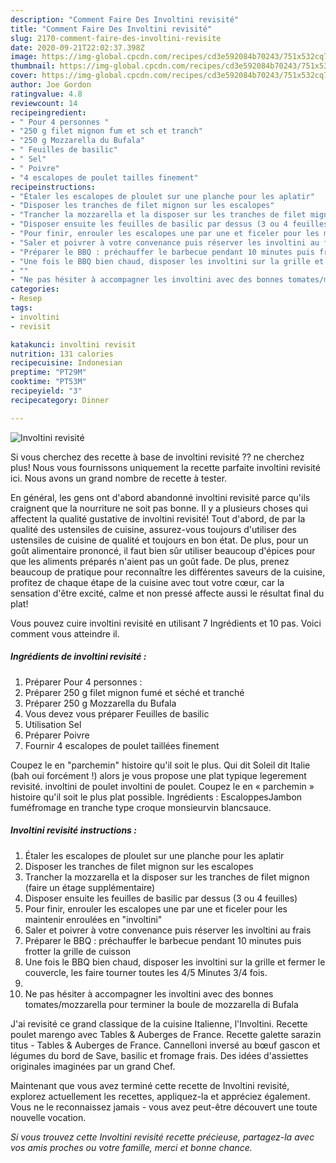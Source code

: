 ```yaml
---
description: "Comment Faire Des Involtini revisité"
title: "Comment Faire Des Involtini revisité"
slug: 2170-comment-faire-des-involtini-revisite
date: 2020-09-21T22:02:37.398Z
image: https://img-global.cpcdn.com/recipes/cd3e592084b70243/751x532cq70/involtini-revisite-photo-principale-de-la-recette.jpg
thumbnail: https://img-global.cpcdn.com/recipes/cd3e592084b70243/751x532cq70/involtini-revisite-photo-principale-de-la-recette.jpg
cover: https://img-global.cpcdn.com/recipes/cd3e592084b70243/751x532cq70/involtini-revisite-photo-principale-de-la-recette.jpg
author: Joe Gordon
ratingvalue: 4.8
reviewcount: 14
recipeingredient:
- " Pour 4 personnes "
- "250 g filet mignon fum et sch et tranch"
- "250 g Mozzarella du Bufala"
- " Feuilles de basilic"
- " Sel"
- " Poivre"
- "4 escalopes de poulet tailles finement"
recipeinstructions:
- "Étaler les escalopes de ploulet sur une planche pour les aplatir"
- "Disposer les tranches de filet mignon sur les escalopes"
- "Trancher la mozzarella et la disposer sur les tranches de filet mignon (faire un étage supplémentaire)"
- "Disposer ensuite les feuilles de basilic par dessus (3 ou 4 feuilles)"
- "Pour finir, enrouler les escalopes une par une et ficeler pour les maintenir enroulées en &#34;involtini&#34;"
- "Saler et poivrer à votre convenance puis réserver les involtini au frais"
- "Préparer le BBQ : préchauffer le barbecue pendant 10 minutes puis frotter la grille de cuisson"
- "Une fois le BBQ bien chaud, disposer les involtini sur la grille et fermer le couvercle, les faire tourner toutes les 4/5 Minutes 3/4 fois."
- ""
- "Ne pas hésiter à accompagner les involtini avec des bonnes tomates/mozzarella pour terminer la boule de mozzarella di Bufala"
categories:
- Resep
tags:
- involtini
- revisit

katakunci: involtini revisit 
nutrition: 131 calories
recipecuisine: Indonesian
preptime: "PT29M"
cooktime: "PT53M"
recipeyield: "3"
recipecategory: Dinner

---
```



![Involtini revisité](https://img-global.cpcdn.com/recipes/cd3e592084b70243/751x532cq70/involtini-revisite-photo-principale-de-la-recette.jpg)

Si vous cherchez des recette à base de involtini revisité ?? ne cherchez plus! Nous vous fournissons uniquement la recette parfaite involtini revisité ici. Nous avons un grand nombre de recette à tester.

En général, les gens ont d'abord abandonné involtini revisité parce qu'ils craignent que la nourriture ne soit pas bonne. Il y a plusieurs choses qui affectent la qualité gustative de involtini revisité! Tout d'abord, de par la qualité des ustensiles de cuisine, assurez-vous toujours d'utiliser des ustensiles de cuisine de qualité et toujours en bon état. De plus, pour un goût alimentaire prononcé, il faut bien sûr utiliser beaucoup d'épices pour que les aliments préparés n'aient pas un goût fade. De plus, prenez beaucoup de pratique pour reconnaître les différentes saveurs de la cuisine, profitez de chaque étape de la cuisine avec tout votre cœur, car la sensation d'être excité, calme et non pressé affecte aussi le résultat final du plat!

<!--inarticleads1-->

Vous pouvez cuire involtini revisité en utilisant 7 Ingrédients et 10 pas. Voici comment vous atteindre il.

##### Ingrédients de involtini revisité :

1. Préparer  Pour 4 personnes :
1. Préparer 250 g filet mignon fumé et séché et tranché
1. Préparer 250 g Mozzarella du Bufala
1. Vous devez vous préparer  Feuilles de basilic
1. Utilisation  Sel
1. Préparer  Poivre
1. Fournir 4 escalopes de poulet taillées finement


Coupez le en &#34;parchemin&#34; histoire qu&#39;il soit le plus. Qui dit Soleil dit Italie (bah oui forcément !) alors je vous propose une plat typique legerement revisité. involtini de poulet involtini de poulet. Coupez le en « parchemin » histoire qu&#39;il soit le plus plat possible. Ingrédients : EscaloppesJambon fuméfromage en tranche type croque monsieurvin blancsauce. 

<!--inarticleads2-->

##### Involtini revisité instructions :

1. Étaler les escalopes de ploulet sur une planche pour les aplatir
1. Disposer les tranches de filet mignon sur les escalopes
1. Trancher la mozzarella et la disposer sur les tranches de filet mignon (faire un étage supplémentaire)
1. Disposer ensuite les feuilles de basilic par dessus (3 ou 4 feuilles)
1. Pour finir, enrouler les escalopes une par une et ficeler pour les maintenir enroulées en &#34;involtini&#34;
1. Saler et poivrer à votre convenance puis réserver les involtini au frais
1. Préparer le BBQ : préchauffer le barbecue pendant 10 minutes puis frotter la grille de cuisson
1. Une fois le BBQ bien chaud, disposer les involtini sur la grille et fermer le couvercle, les faire tourner toutes les 4/5 Minutes 3/4 fois.
1. 
1. Ne pas hésiter à accompagner les involtini avec des bonnes tomates/mozzarella pour terminer la boule de mozzarella di Bufala


J&#39;ai revisité ce grand classique de la cuisine Italienne, l&#39;Involtini. Recette poulet marengo avec Tables &amp; Auberges de France. Recette galette sarazin titus - Tables &amp; Auberges de France. Cannelloni inversé au bœuf gascon et légumes du bord de Save, basilic et fromage frais. Des idées d&#39;assiettes originales imaginées par un grand Chef. 

<!--inarticleads1-->

<p>
Maintenant que vous avez terminé cette recette de Involtini revisité, explorez actuellement les recettes, appliquez-la et appréciez également. Vous ne le reconnaissez jamais - vous avez peut-être découvert une toute nouvelle vocation.
</p>

<p>
<i>Si vous trouvez cette Involtini revisité recette précieuse, partagez-la avec vos amis proches ou votre famille, merci et bonne chance.</i>
</p>
